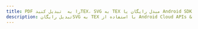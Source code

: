 ---title: PDF را به  تبدیل کنیدTEX، SVG به TEX مبدل رایگان یا Android SDKdescription: تبدیل رایگانSVG به TEX با استفاده از Android Cloud APIs & SDK همچنین اسناد PDF را در Cloud ایجاد، ویرایش و رندر کنید.---